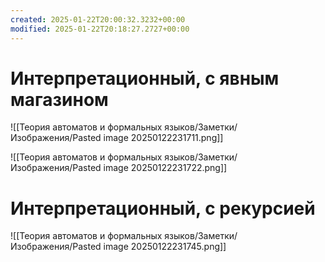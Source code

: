 ```yaml
---
created: 2025-01-22T20:00:32.3232+00:00
modified: 2025-01-22T20:18:27.2727+00:00
---
```

# Интерпретационный, с явным магазином
![[Теория автоматов и формальных языков/Заметки/Изображения/Pasted image 20250122231711.png]]

![[Теория автоматов и формальных языков/Заметки/Изображения/Pasted image 20250122231722.png]]

# Интерпретационный, с рекурсией
![[Теория автоматов и формальных языков/Заметки/Изображения/Pasted image 20250122231745.png]]